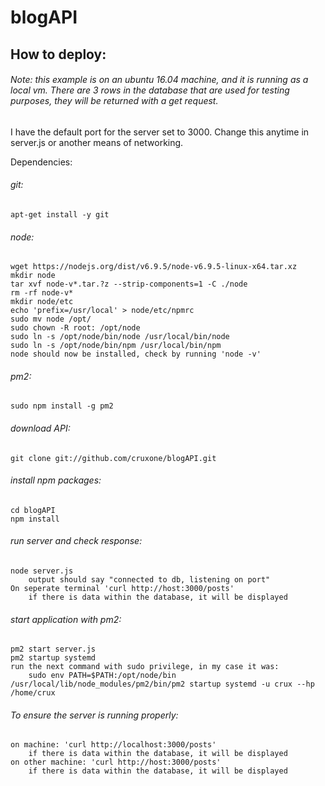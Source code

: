 # blogAPI
## How to deploy:
###### Note: this example is on an ubuntu 16.04 machine, and it is running as a local vm. There are 3 rows in the database that are used for testing purposes, they will be returned with a get request.
I have the default port for the server set to 3000. Change this anytime in server.js or another means of networking.

Dependencies:
###### git: 
    apt-get install -y git
###### node: 
    wget https://nodejs.org/dist/v6.9.5/node-v6.9.5-linux-x64.tar.xz
    mkdir node
    tar xvf node-v*.tar.?z --strip-components=1 -C ./node
    rm -rf node-v*
    mkdir node/etc
    echo 'prefix=/usr/local' > node/etc/npmrc
    sudo mv node /opt/
    sudo chown -R root: /opt/node
    sudo ln -s /opt/node/bin/node /usr/local/bin/node
    sudo ln -s /opt/node/bin/npm /usr/local/bin/npm
    node should now be installed, check by running 'node -v'
###### pm2: 
    sudo npm install -g pm2

###### download API:
    git clone git://github.com/cruxone/blogAPI.git

###### install npm packages:
    cd blogAPI
    npm install

###### run server and check response:
    node server.js
        output should say "connected to db, listening on port"
    On seperate terminal 'curl http://host:3000/posts'
        if there is data within the database, it will be displayed

###### start application with pm2:
    pm2 start server.js
    pm2 startup systemd
    run the next command with sudo privilege, in my case it was: 
        sudo env PATH=$PATH:/opt/node/bin /usr/local/lib/node_modules/pm2/bin/pm2 startup systemd -u crux --hp /home/crux

###### To ensure the server is running properly:
    on machine: 'curl http://localhost:3000/posts'
        if there is data within the database, it will be displayed
    on other machine: 'curl http://host:3000/posts'
        if there is data within the database, it will be displayed
